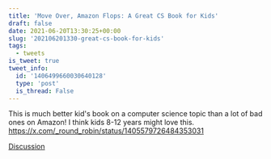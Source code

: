 ```yaml
---
title: 'Move Over, Amazon Flops: A Great CS Book for Kids'
draft: false
date: 2021-06-20T13:30:25+00:00
slug: '202106201330-great-cs-book-for-kids'
tags:
  - tweets
is_tweet: true
tweet_info:
  id: '1406499660030640128'
  type: 'post'
  is_thread: False
---
```




This is much better kid's book on a computer science topic than a lot of bad ones on Amazon! I think kids 8-12 years might love this. <https://x.com/_round_robin/status/1405579726484353031>

[Discussion](https://x.com/sytelus/status/1406499660030640128)
